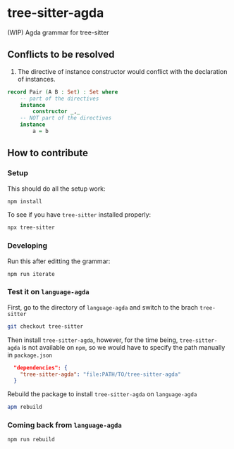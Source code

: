 # tree-sitter-agda
(WIP) Agda grammar for tree-sitter


## Conflicts to be resolved

1. The directive of instance constructor would conflict with the declaration of
instances.

```agda
record Pair (A B : Set) : Set where
    -- part of the directives
    instance
        constructor _,_
    -- NOT part of the directives
    instance
        a = b
```

## How to contribute

### Setup
This should do all the setup work:
```bash
npm install
```

To see if you have `tree-sitter` installed properly:
```bash
npx tree-sitter
```

### Developing

Run this after editting the grammar:
```bash
npm run iterate
```

### Test it on `language-agda`

First, go to the directory of `language-agda` and switch to the brach `tree-sitter`

```bash
git checkout tree-sitter
```

Then install `tree-sitter-agda`, however, for the time being,
`tree-sitter-agda` is not available on `npm`, so we would have
to specify the path manually in `package.json`

```json
  "dependencies": {
    "tree-sitter-agda": "file:PATH/TO/tree-sitter-agda"
  }
```

Rebuild the package to install `tree-sitter-agda` on `language-agda`
```bash
apm rebuild
```

### Coming back from `language-agda`

```bash
npm run rebuild
```
